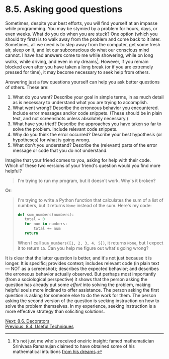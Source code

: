 # 8.5. Asking good questions

Sometimes, despite your best efforts, you will find yourself at an impasse while programming. You may be stymied by a
problem for hours, days, or even weeks. What do you do when you are stuck? One option (which you should try first) is to
walk away from the problem and come back to it later. Sometimes, all we need is to step away from the computer, get some
fresh air, sleep on it, and let our subconscious do what our conscious mind cannot. I have had answers come to me while
showering, while on long walks, while driving, and even in my dreams[^1]. However, if you remain blocked even after you
have taken a long break (or if you are extremely pressed for time), it may become necessary to seek help from others.

Answering just a few questions yourself can help you ask better questions of others. These are:

1. What do you want? Describe your goal in simple terms, in as much detail as is necessary to understand what you are
   trying to accomplish.
2. What went wrong? Describe the erroneous behavior you encountered. Include error messages and/or
   code snippets. (These should be in plain text, and not screenshots unless absolutely necessary.)
3. What have you tried? Describe the approaches you have taken so far to solve the problem. Include relevant code
   snippets.
4. Why do you think the error occurred? Describe your best hypothesis (or hypotheses) for what is going wrong.
5. What don't you understand? Describe the (relevant) parts of the error message or code that you do not understand.

Imagine that your friend comes to you, asking for help with their code. Which of these two versions of your friend's
question would you find more helpful?

> I'm trying to run my program, but it doesn't work. Why's it broken?

Or:

> I'm trying to write a Python function that calculates the sum of a list of numbers,
> but it returns `None` instead of the sum. Here's my code:
>
> ```python
> def sum_numbers(numbers):
>    total = 0
>    for num in numbers:
>        total += num
>    return
> ```
>
> When I call `sum_numbers([1, 2, 3, 4, 5])`, it returns `None`, but I expect it to return `15`.
> Can you help me figure out what's going wrong?

It is clear that the latter question is better, and it's not just because it is longer. It is specific; provides
context; includes relevant code (in plain text — NOT as a screenshot); describes the expected behavior; and 
describes the erroneous behavior actually observed. But perhaps most importantly (from a sociological perspective) 
it shows that the person asking the question has already put some _effort_ into solving the problem, making 
helpful souls more inclined to offer assistance. The person asking the first question is asking for someone 
else to do the work for them. The person asking the second version of the question is seeking instruction on 
how to solve the problem themselves. In my experience, seeking instruction is a more effective strategy than 
soliciting solutions.

[^1]:
    It's not just me who's received oneiric insight: famed mathematician Srinivasa Ramanujan claimed to have obtained
    some of his mathematical intuitions [from his
    dreams](https://www.huffpost.com/entry/ramanujans-mock-modular-forms_n_2371680).

[Next: 8.6. Decorators](8.6.%20Decorators.md)<br>
[Previous: 8.4. Useful Techniques](8.4.%20Useful%20Techniques.md)
